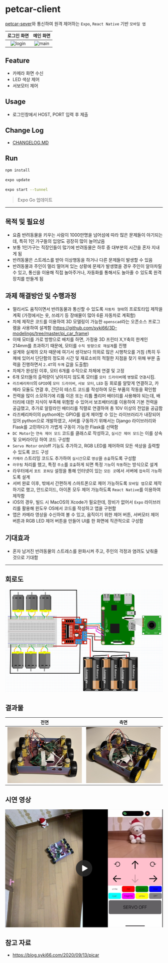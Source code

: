 # petcar-client

[petcar-sever](https://github.com/syki66/petcar-server)와 통신하여 원격 제어하는 `Expo`, `React Native` 기반 `모바일 앱`

|                                                   로그인 화면                                                   |                                                   메인 화면                                                    |
| :-------------------------------------------------------------------------------------------------------------: | :------------------------------------------------------------------------------------------------------------: |
| ![login](https://user-images.githubusercontent.com/59393359/149191949-7eedd31f-e74f-4e06-9ede-c8e003d42c1c.PNG) | ![main](https://user-images.githubusercontent.com/59393359/149191717-e9cec08f-ce35-4764-a90b-41f844be991e.PNG) |

## Feature

- 카메라 화면 수신
- LED 색상 제어
- 서보모터 제어

## Usage

- 로그인창에서 HOST, PORT 입력 후 제출

## Change Log

- [CHANGELOG.MD](https://github.com/syki66/petcar-client/blob/master/CHANGELOG.md)

## Run

```bash
npm install
```

```bash
expo update
```

```bash
expo start --tunnel
```

> Expo Go 업데이트

---

## 목적 및 필요성

- 요즘 반려동물을 키우는 사람이 1000만명을 넘어섬에 따라 많은 문제들이 야기되는데, 특히 1인 가구들의 입양도 굉장히 많이 늘어났음
- 보통 1인가구는 직장인들이 많기에 반려동물은 하루 중 대부분의 시간을 혼자 지내게 됨
- 반려동물은 스트레스를 받아 이상행동을 하거나 다른 문제들이 발생할 수 있음
- 반려동물과 주인이 멀리 떨어져 있는 상황에 문제가 발생했을 경우 주인이 알아차릴 수 있고, 통신을 이용해 직접 놀아주거나, 자동화를 통해서도 놀아줄 수 있도록 원격 장치를 만들게 됨

## 과제 해결방안 및 수행과정

- 멀리서도 움직이면서 반려동물과 통신할 수 있도록 `자동차 형태`의 프로토타입 제작을 계획 (가정에서는 옷, 쓰레기 등 장애물이 많아 6륜 자동차로 계획함)
- 차체 제작은 코드를 이용하여 3D 모델링이 가능한 `openscad`라는 오픈소스 프로그램을 사용하여 설계함 (https://github.com/syki66/3D-modelings/tree/master/pi_car_frame)
- 이때 모터를 가로 방향으로 배치를 하면, 가정용 3D 프린터 X,Y축의 한계인 214mm를 초과하기 때문에, 모터를 `수직 방향으로 재설계`를 진행
- 설계와 실제의 오차 때문에 여기서 생각보다 의외로 많은 시행착오를 거침 (특히 두께에 있어서 단단함의 정도와 시간 및 재료소비의 적절한 지점을 찾기 위해 부분 출력을 진행하면서 `2.4T`의 `두께` 값을 도출함)
- 차체가 완성된 이후, 모터 6개를 수직으로 차체에 연결 및 고정
- 6개 모터들의 출력량이 낮아지지 않도록 모터를 `모터 드라이버`에 `병렬`로 `연결`시킴.
- `라즈베리파이`의 `GPIO`에 `모터 드라이버`, `서보 모터`, `LED` 등 회로를 알맞게 연결하고, 카메라 모듈도 연결 후, 간단히 테스트 코드를 작성하여 모든 부품의 작동을 확인함
- 전력을 많이 소모하기에 리튬 이온 또는 리튬 폴리머 배터리를 사용해야 되는데, 배터리에 대한 지식이 부족해 위험할 수 있어서 보조배터리를 이용하여 기본 전력을 공급했고, 추가로 알칼라인 배터리를 직렬로 연결하여 총 10V 이상의 전압을 공급함
- 라즈베리파이의 python에는 GPIO를 쉽게 제어할 수 있는 라이브러리가 내장되어 있어 python으로 개발하였고, 서버를 구동하기 위해서는 Django 라이브러리와 Flask를 고민하다가 가볍게 구동이 가능한 Flask를 선택함
- `DC Motor`는 `연속 제어 모드` 코드를 클래스로 작성하고, `실시간 제어 모드`는 이를 상속 및 오버라이딩 하여 코드 구성함
- `Servo Motor` on/off 기능도 추가하고, RGB LED를 제어하여 모든 색상을 출력할 수 있도록 코드 구성
- `카메라` 스트리밍 코드도 추가하여 `실시간`으로 `영상`을 `송출`하도록 구성함
- `라우팅` 처리를 했고, 특정 `주소`를 `호출`하게 되면 특정 `기능`이 `작동`하는 방식으로 설계
- 라우터에서 `포트 포워딩` 설정을 통해 인터넷이 있는 `모든 곳`에서 서버에 `접속`이 `가능`하도록 설계
- 서버 완료 이후, 밖에서 간편하게 스마트폰으로 제어 가능하도록 `모바일 앱`으로 제작하기로 했고, 안드로이드, 아이폰 모두 제어 가능하도록 `React Native`를 이용하여 제작함
- iOS의 경우, 빌드 시 MacOS의 Xcode가 필요한데, 장비가 없어서 `Expo` 라이브러리를 활용해 윈도우 OS에서 코드를 작성하고 앱을 구현함
- 앱은 카메라 영상을 수신하여 볼 수 있고, 움직이기 위한 제어 버튼, 서버모터 제어 버튼과 RGB LED 제어 버튼을 만들어 UI를 한 화면에 직관적으로 구성함

## 기대효과

- 혼자 남겨진 반려동물의 스트레스를 완화시켜 주고, 주인의 걱정과 염려도 낮춰줄 것으로 기대함

---

## 회로도

![회로 구성](./circuit.png)

## 결과물

|             전면             |            측면             |
| :--------------------------: | :-------------------------: |
| ![전면](./petcar_front.jpeg) | ![측면](./petcar_side.jpeg) |

## 시연 영상

[![demo](./thumbnail.png)](https://syki66.github.io/petcar-server/)

## 참고 자료

- https://blog.syki66.com/2020/09/13/picar
